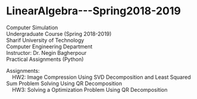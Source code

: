 # LinearAlgebra---Spring2018-2019
Computer Simulation <br />
Undergraduate Course (Spring 2018-2019) <br />
Sharif University of Technology <br />
Computer Engineering Department <br />
Instructor: Dr. Negin Bagherpour  <br />
Practical Assignments (Python) <br />


Assignments: <br /> 
    HW2: Image Compression Using SVD Decomposition and Least Squared Sum Problem Solving Using QR Decomposition <br />
    HW3: Solving a Optimization Problem Using QR Decomposition <br />